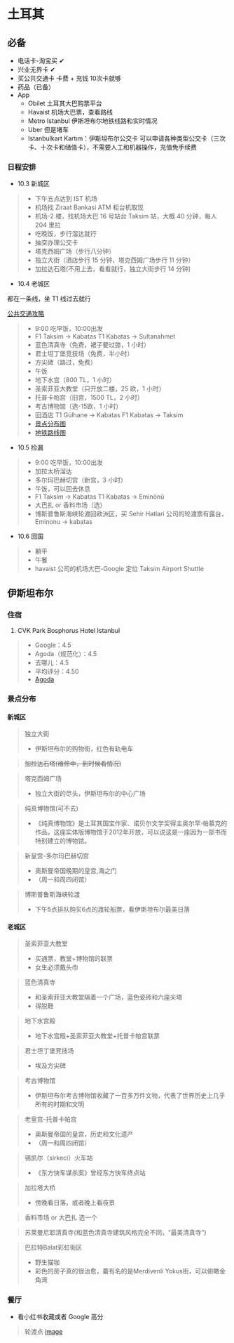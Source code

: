 # 土耳其

## 必备
* 电话卡-淘宝买  ✔
* 兴业无界卡  ✔
* 买公共交通卡 卡费 + 充钱  10次卡就够
* 药品（已备）
* App
  * Obilet 土耳其大巴购票平台
  * Havaist 机场大巴票，查看路线
  * Metro Istanbul 伊斯坦布尔地铁线路和实时情况
  * Uber 但是堵车
  * Istanbulkart Kartım：伊斯坦布尔公交卡 可以申请各种类型公交卡（三次卡、十次卡和储值卡），不需要人工和机器操作，充值免手续费

### 日程安排

* 10.3 新城区
> * 下午五点达到 IST 机场
> * 机场找 Ziraat Bankasi ATM 柜台机取现
> * 机场-2 楼，找机场大巴 16 号站台 Taksim 站，大概 40 分钟，每人 204 里拉
> * 吃晚饭，步行溜达就行
> * 抽空办理公交卡
> * 塔克西姆广场（步行八分钟）
> * 独立大街（酒店步行 15 分钟，塔克西姆广场步行 11 分钟）
> * 加拉达石塔(不用上去，看看就行，独立大街步行 14 分钟)

* 10.4 老城区

<p>都在一条线，坐 T1 线过去就行

[公共交通攻略](https://www.backpackers.com.tw/forum/showthread.php?t=10567335)</p>


> * 9:00 吃早饭，10:00出发
> * F1 Taksim -> Kabatas   T1 Kabatas -> Sultanahmet
> * 蓝色清真寺（免费，裙子要过膝，1 小时）
> * 君士坦丁堡竞技场（免费，半小时）
> * 方尖碑（路过，免费）
> * 午饭 
> * 地下水宫（800 TL，1 小时）
> * 圣索菲亚大教堂（只开放二楼，25 欧，1 小时）
> * 托普卡帕宫（旧宫，1500 TL，2 小时）
> * 考古博物馆（选-15欧，1 小时）
> * 回酒店 T1 Gülhane -> Kabatas F1 Kabatas -> Taksim
> * [景点分布图](https://gitee.com/zhang-kai-rui/PersonalDoc/raw/master/Writerside/images/iShot_2024-09-25_15.15.39.png)
> * [地铁路线图](https://gitee.com/zhang-kai-rui/PersonalDoc/raw/master/Writerside/images/Istanbul_railway-scaled.webp)


* 10.5  捡漏

> * 9:00 吃早饭，10:00出发 
> * 加拉太桥溜达
> * 多尔玛巴赫切宫（新宫，3 小时）
> * 午饭，可以回去休息
> * F1 Taksim -> Kabatas  T1 Kabatas -> Eminönü
> * 大巴扎 or 香料市场（选）
> * 博斯普鲁斯海峡轮渡回欧洲区，买 Sehir Hatlari 公司的轮渡票有露台，  Eminonu -> kabatas

* 10.6 回国
> * 躺平
> * 午餐
> * havaist 公司的机场大巴-Google 定位 Taksim Airport Shuttle 

## 伊斯坦布尔
### 住宿

1. CVK Park Bosphorus Hotel Istanbul
> * Google：4.5
> * Agoda（规范化）：4.5
> * 去哪儿：4.5
> * 平均评分：4.50
> * [Agoda](https://www.agoda.cn/cvk-park-bosphorus-hotel-istanbul/hotel/istanbul-tr.html?checkin=2024-06-19&checkout=2024-06-20&los=1&rooms=1&adults=1&children=0&cid=1922862&searchrequestid=770fcfdd-6a07-4eb9-9109-bcc63ae0ba24&tag=ffb002ea-8754-45bb-9661-51ea4d1ba1ff&gclid=Cj0KCQjw4MSzBhC8ARIsAPFOuyV8VHM-RVU1eGnwz-DBAvLKR3rFXvonIVR3CWTyEMTWPG4oYazd7cYaAuMbEALw_wcB&ds=aPcGdkjRSoz8GznN)

### 景点分布

#### 新城区
> 独立大街
> * 伊斯坦布尔的购物街，红色有轨电车

> ~~加拉达石塔(维修中，到时候看情况)~~

> 塔克西姆广场
> * 独立大街的尽头，伊斯坦布尔的中心广场

> 纯真博物馆(可不去)
> * 《纯真博物馆》是土耳其国宝作家、诺贝尔文学奖得主奥尔罕·帕慕克的作品，这座实体版博物馆于2012年开放，可以说这是一座因为一部书而特别建立的博物馆。

> 新皇宫-多尔玛巴赫切宫
> * 奥斯曼帝国晚期的皇宫,海之门
> * （周一和周四闭馆）

> 博斯普鲁斯海峡轮渡
> * 下午5点排队购买6点的渡轮船票，看伊斯坦布尔最美日落

#### 老城区
> 圣索菲亚大教堂 
> * 买通票，教堂+博物馆的联票
> * 女生必须戴头巾

> 蓝色清真寺
> * 和圣索菲亚大教堂隔着一个广场，蓝色瓷砖和六座尖塔
> * 得脱鞋

> 地下水宫殿
> * 地下水宫殿+圣索菲亚大教堂+托普卡帕宫联票

> 君士坦丁堡竞技场
> * 埃及方尖碑

> 考古博物馆
> * 伊斯坦布尔考古博物馆收藏了一百多万件文物，代表了世界历史上几乎所有的时期和文明

> 老皇宫-托普卡帕宫
> * 奥斯曼帝国的皇宫，历史和文化遗产
> * （周一和周四闭馆）

> 锡凯尔（sirkeci）火车站
> * 《东方快车谋杀案》曾经东方快车终点站

> 加拉塔大桥
> * 傍晚看日落，或者晚上看夜景

> 香料市场 or 大巴扎 选一个

> 苏莱曼尼耶清真寺(和蓝色清真寺建筑风格完全不同，“最美清真寺”)

> 巴拉特Balat彩虹街区
> * 野生猫咖
> * 彩色的房子真的很治愈，蕞有名的是Merdivenli Yokus街，可以俯瞰金角湾

### 餐厅
* 看小红书收藏或者 Google 高分

> 轮渡点
> [image](https://gitee.com/zhang-kai-rui/PersonalDoc/raw/master/Writerside/images/21717858653_.pic.jpg)

 
